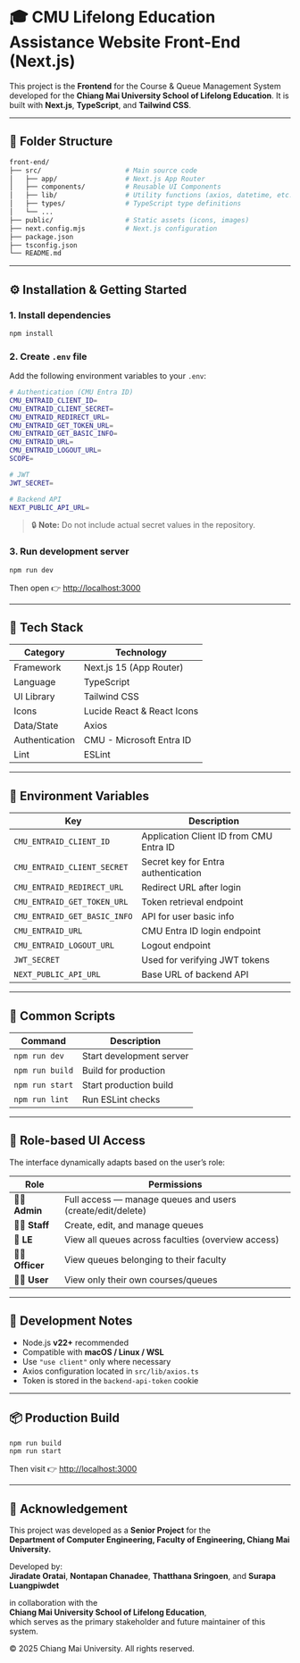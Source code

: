 # 🎓 CMU Lifelong Education Assistance Website Front-End (Next.js)

This project is the **Frontend** for the Course & Queue Management System developed for the  **Chiang Mai University School of Lifelong Education**. It is built with **Next.js**, **TypeScript**, and **Tailwind CSS**.

---

## 📁 Folder Structure

```bash
front-end/
├── src/                     # Main source code
│   ├── app/                 # Next.js App Router
│   ├── components/          # Reusable UI Components
│   ├── lib/                 # Utility functions (axios, datetime, etc.)
│   ├── types/               # TypeScript type definitions
│   └── ...                 
├── public/                  # Static assets (icons, images)
├── next.config.mjs          # Next.js configuration
├── package.json
├── tsconfig.json
└── README.md
```

---

## ⚙️ Installation & Getting Started

### 1. Install dependencies
```bash
npm install
```

### 2. Create `.env` file

Add the following environment variables to your `.env`:

```bash
# Authentication (CMU Entra ID)
CMU_ENTRAID_CLIENT_ID=
CMU_ENTRAID_CLIENT_SECRET=
CMU_ENTRAID_REDIRECT_URL=
CMU_ENTRAID_GET_TOKEN_URL=
CMU_ENTRAID_GET_BASIC_INFO=
CMU_ENTRAID_URL=
CMU_ENTRAID_LOGOUT_URL=
SCOPE=

# JWT
JWT_SECRET=

# Backend API
NEXT_PUBLIC_API_URL=
```

> 🔒 **Note:** Do not include actual secret values in the repository.

### 3. Run development server
```bash
npm run dev
```
Then open 👉 [http://localhost:3000](http://localhost:3000)

---

## 🧠 Tech Stack

| Category | Technology |
|-----------|-------------|
| Framework | Next.js 15 (App Router) |
| Language | TypeScript |
| UI Library | Tailwind CSS |
| Icons | Lucide React & React Icons |
| Data/State | Axios |
| Authentication | CMU - Microsoft Entra ID |
| Lint | ESLint |

---

## 🔐 Environment Variables

| Key | Description |
|-----|--------------|
| `CMU_ENTRAID_CLIENT_ID` | Application Client ID from CMU Entra ID |
| `CMU_ENTRAID_CLIENT_SECRET` | Secret key for Entra authentication |
| `CMU_ENTRAID_REDIRECT_URL` | Redirect URL after login |
| `CMU_ENTRAID_GET_TOKEN_URL` | Token retrieval endpoint |
| `CMU_ENTRAID_GET_BASIC_INFO` | API for user basic info |
| `CMU_ENTRAID_URL` | CMU Entra ID login endpoint |
| `CMU_ENTRAID_LOGOUT_URL` | Logout endpoint |
| `JWT_SECRET` | Used for verifying JWT tokens |
| `NEXT_PUBLIC_API_URL` | Base URL of backend API |

---

## 🧩 Common Scripts

| Command | Description |
|----------|--------------|
| `npm run dev` | Start development server |
| `npm run build` | Build for production |
| `npm run start` | Start production build |
| `npm run lint` | Run ESLint checks |

---

## 👥 Role-based UI Access

The interface dynamically adapts based on the user’s role:

| Role | Permissions |
|------|--------------|
| 🧑‍💼 **Admin** | Full access — manage queues and users (create/edit/delete) |
| 👩‍💻 **Staff** | Create, edit, and manage queues |
| 🧾 **LE** | View all queues across faculties (overview access) |
| 🧑‍🎓 **Officer** | View queues belonging to their faculty |
| 👨‍🏫 **User** | View only their own courses/queues |

---

## 🧱 Development Notes

- Node.js **v22+** recommended  
- Compatible with **macOS / Linux / WSL**  
- Use `"use client"` only where necessary  
- Axios configuration located in `src/lib/axios.ts`  
- Token is stored in the `backend-api-token` cookie  

---

## 📦 Production Build

```bash
npm run build
npm run start
```
Then visit 👉 [http://localhost:3000](http://localhost:3000)

---

## 🏫 Acknowledgement

This project was developed as a **Senior Project** for the  
**Department of Computer Engineering, Faculty of Engineering, Chiang Mai University.**  

Developed by:  
**Jiradate Oratai**, **Nontapan Chanadee**, **Thatthana Sringoen**, and **Surapa Luangpiwdet**  

in collaboration with the  
**Chiang Mai University School of Lifelong Education**,  
which serves as the primary stakeholder and future maintainer of this system.

© 2025 Chiang Mai University. All rights reserved.
